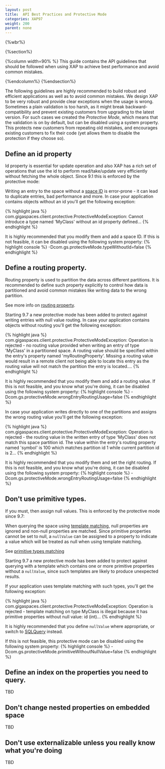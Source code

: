 ```yaml
---
layout: post
title:  API Best Practices and Protective Mode
categories: XAP97
weight: 200
parent: none
---
```


{%wbr%}

{%section%}

{%column width=90% %}
This guide contains the API guidelines that should be followed when using XAP to achieve best performance and avoid common mistakes.

{%endcolumn%}
{%endsection%}

The following guidelines are highly recommended to build robust and efficient applications as well as to avoid common mistakes. 
We design XAP to be very robust and provide clear exceptions when the usage is wrong. 
Sometimes a plain validation is too harsh, as it might break backward-compatibility and prevent existing customers from upgrading to the latest version. 
For such cases we created the *Protective Mode*, which means that the validation is on by default, but can be disabled using a system property. This protects new customers from repeating old mistakes, and encourages existing customers to fix their code (yet allows them to disable the protection if they choose so).


## Define an id property 

Id property is essential for update operation and also XAP has a rich set of operations that use the id to perform read/take/update very efficiently without fetching the whole object. 
Since 9.1 this is enforced by the protective mode:

Writing an entry to the space without a [space ID]({%latestjavaurl%}/query-by-id.html) is error-prone - it can lead to duplicate entries, bad performance and more. 
In case your application contains objects without an id you'll get the following exception:

{% highlight java %}
com.gigaspaces.client.protective.ProtectiveModeException: Cannot introduce a type named 'MyClass' without an id property defined...
{% endhighlight %}


It is highly recommended that you modify them and add a space ID.
If this is not feasible, it can be disabled using the following system property: 
{% highlight console %}
-Dcom.gs.protectiveMode.typeWithoutId=false
{% endhighlight %}


## Define a routing property.

Routing property is used to partition the data across different partitions.
It is recommended to define such property explicitly to control how data is partitioned and avoid common mistakes like writing data to the wrong partition.

See more info on [routing property]({%latestjavaurl%}/routing-in-partitioned-spaces.html).

Starting 9.7 a new protective mode has been added to protect against writing entries with null value routing.
In case your application contains objects without routing you'll get the following exception:

{% highlight java %}
com.gigaspaces.client.protective.ProtectiveModeException: Operation is rejected - no routing value provided when writing an entry of type 'MyClass' in a partitioned space. A routing value should be specified within the entry's property named 'myRoutingProperty'. Missing a routing value would result in a remote client not being able to locate this entry as the routing value will not match the partition the entry is located.... 
{% endhighlight %}

It is highly recommended that you modify them and add a routing value.
If this is not feasible, and you know what you're doing, it can be disabled using the following system property:
{% highlight console %}
-Dcom.gs.protectiveMode.wrongEntryRoutingUsage=false
{% endhighlight %}

In case your application writes directly to one of the partitions and assigns the wrong routing value you'll get the following exception:

{% highlight java %}
com.gigaspaces.client.protective.ProtectiveModeException: Operation is rejected - the routing value in the written entry of type 'MyClass' does not match this space partition id. The value within the entry's routing property named 'symbol' is 100 which matches partition id 1 while current partition id is 2...
{% endhighlight %}

It is highly recommended that you modify them and set the right routing.
If this is not feasible, and you know what you're doing, it can be disabled using the following system property: 
{% highlight console %}
-Dcom.gs.protectiveMode.wrongEntryRoutingUsage=false
{% endhighlight %}


## Don't use primitive types. 

If you must, then assign null values.
This is enforced by the protective mode since 9.7:

When querying the space using [template matching]({%latestjavaurl%}/query-template-matching.html), null properties are ignored and non-null properties are matched. Since primitive properties cannot be set to null, a `nullValue` can be assigned to a property to indicate a value which will be treated as null when using template matching. 

See [primitive types matching]({%latestjavaurl%}/query-template-matching.html#primitive-types)

Starting 9.7 a new protective mode has been added to protect against querying with a template which contains one or more primitive properties without a `nullValue`, since such templates are likely to produce unexpected results. 

If your application uses template matching with such types, you'll get the following exception:

{% highlight java %}
com.gigaspaces.client.protective.ProtectiveModeException: Operation is rejected - template matching on type MyClass is illegal because it has primitive properties without null value: id (int)...
{% endhighlight %}


It is highly recommended that you define `nullValue` where appropriate, or switch to [SQLQuery]({%latestjavaurl%}/sqlquery.html) instead. 

If this is not feasible, this protective mode can be disabled using the following system property: 
{% highlight console %}
-Dcom.gs.protectiveMode.primitiveWithoutNullValue=false
{% endhighlight %}



## Define an index on the properties you need to query. 

TBD

## Don't change nested properties on embedded space

TBD

## Don't use externalizable unless you really know what you're doing 

TBD
